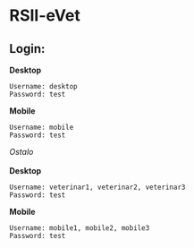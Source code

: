 # RSII-eVet


## Login:
**Desktop**<br/>
```
Username: desktop
Password: test
```

**Mobile**<br/>
```
Username: mobile
Password: test
```





*Ostalo*<br/><br/>
**Desktop**<br/>
```
Username: veterinar1, veterinar2, veterinar3
Password: test
```

**Mobile**<br/>
```
Username: mobile1, mobile2, mobile3
Password: test
```


